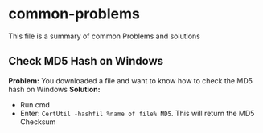 # common-problems
This file is a summary of common Problems and solutions

## Check MD5 Hash on Windows
**Problem:** You downloaded a file and want to know how to check the MD5 hash on Windows
**Solution:**
- Run cmd
- Enter: `CertUtil -hashfil %name of file% MD5`. This will return the MD5 Checksum
